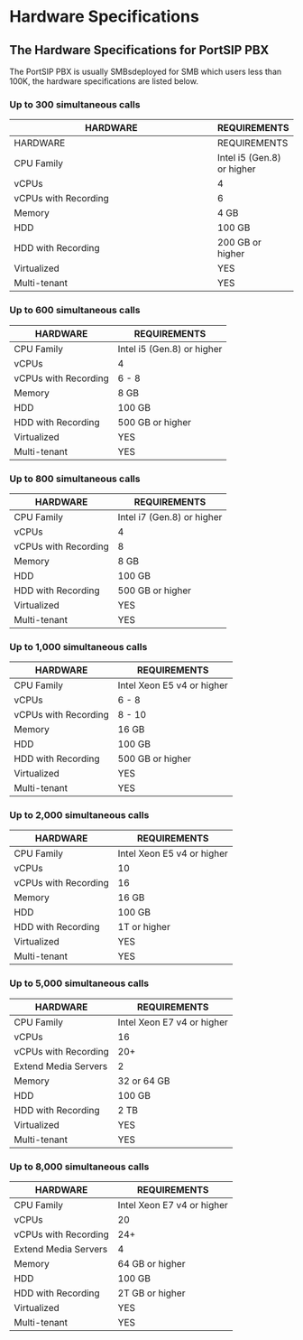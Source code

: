 # Hardware Specifications

## The Hardware Specifications for PortSIP PBX

The PortSIP PBX is usually SMBsdeployed for SMB which users less than 100K,  the hardware specifications are listed below.

### **Up to 300 simultaneous calls**

<table data-header-hidden><thead><tr><th width="400">HARDWARE</th><th>REQUIREMENTS</th></tr></thead><tbody><tr><td>HARDWARE</td><td>REQUIREMENTS</td></tr><tr><td>CPU Family</td><td>Intel i5 (Gen.8) or higher</td></tr><tr><td>vCPUs</td><td>4</td></tr><tr><td>vCPUs with Recording</td><td>6</td></tr><tr><td>Memory</td><td>4 GB</td></tr><tr><td>HDD</td><td>100 GB</td></tr><tr><td>HDD with Recording</td><td>200 GB or higher</td></tr><tr><td>Virtualized</td><td>YES</td></tr><tr><td>Multi-tenant</td><td>YES</td></tr></tbody></table>

### **Up to 600 simultaneous calls**

| HARDWARE             | REQUIREMENTS               |
| -------------------- | -------------------------- |
| CPU Family           | Intel i5 (Gen.8) or higher |
| vCPUs                | 4                          |
| vCPUs with Recording | 6 - 8                      |
| Memory               | 8 GB                       |
| HDD                  | 100 GB                     |
| HDD with Recording   | 500 GB or higher           |
| Virtualized          | YES                        |
| Multi-tenant         | YES                        |

### **Up to 800 simultaneous calls**

| HARDWARE             | REQUIREMENTS               |
| -------------------- | -------------------------- |
| CPU Family           | Intel i7 (Gen.8) or higher |
| vCPUs                | 4                          |
| vCPUs with Recording | 8                          |
| Memory               | 8 GB                       |
| HDD                  | 100 GB                     |
| HDD with Recording   | 500 GB or higher           |
| Virtualized          | YES                        |
| Multi-tenant         | YES                        |

### **Up to 1,000 simultaneous calls**

| HARDWARE             | REQUIREMENTS               |
| -------------------- | -------------------------- |
| CPU Family           | Intel Xeon E5 v4 or higher |
| vCPUs                | 6 - 8                      |
| vCPUs with Recording | 8 - 10                     |
| Memory               | 16 GB                      |
| HDD                  | 100 GB                     |
| HDD with Recording   | 500 GB or higher           |
| Virtualized          | YES                        |
| Multi-tenant         | YES                        |

### **Up to 2,000 simultaneous calls**

| HARDWARE             | REQUIREMENTS               |
| -------------------- | -------------------------- |
| CPU Family           | Intel Xeon E5 v4 or higher |
| vCPUs                | 10                         |
| vCPUs with Recording | 16                         |
| Memory               | 16 GB                      |
| HDD                  | 100 GB                     |
| HDD with Recording   | 1T or higher               |
| Virtualized          | YES                        |
| Multi-tenant         | YES                        |

### **Up to 5,000 simultaneous calls**

| HARDWARE             | REQUIREMENTS               |
| -------------------- | -------------------------- |
| CPU Family           | Intel Xeon E7 v4 or higher |
| vCPUs                | 16                         |
| vCPUs with Recording | 20+                        |
| Extend Media Servers | 2                          |
| Memory               | 32 or 64 GB                |
| HDD                  | 100 GB                     |
| HDD with Recording   | 2 TB                       |
| Virtualized          | YES                        |
| Multi-tenant         | YES                        |

### **Up to 8,000 simultaneous calls**

| HARDWARE             | REQUIREMENTS               |
| -------------------- | -------------------------- |
| CPU Family           | Intel Xeon E7 v4 or higher |
| vCPUs                | 20                         |
| vCPUs with Recording | 24+                        |
| Extend Media Servers | 4                          |
| Memory               | 64 GB or higher            |
| HDD                  | 100 GB                     |
| HDD with Recording   | 2T GB or higher            |
| Virtualized          | YES                        |
| Multi-tenant         | YES                        |



